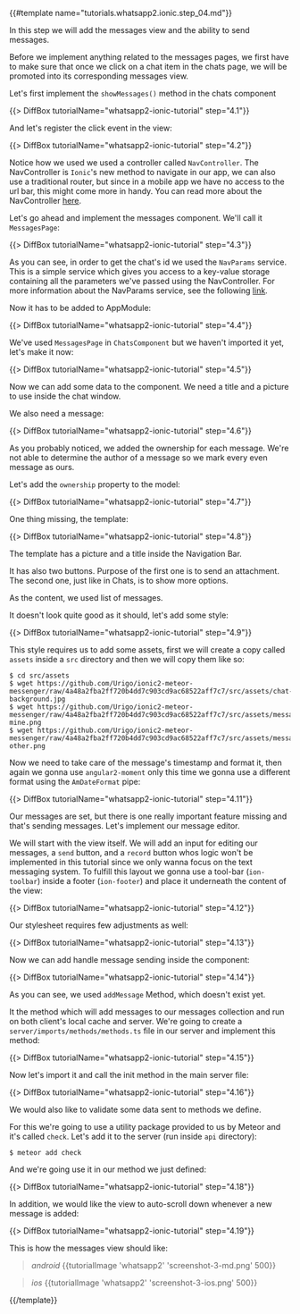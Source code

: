 {{#template name="tutorials.whatsapp2.ionic.step_04.md"}}

In this step we will add the messages view and the ability to send messages.

Before we implement anything related to the messages pages, we first have to make sure that once we click on a chat item in the chats page, we will be promoted into its corresponding messages view.

Let's first implement the `showMessages()` method in the chats component

{{> DiffBox tutorialName="whatsapp2-ionic-tutorial" step="4.1"}}

And let's register the click event in the view:

{{> DiffBox tutorialName="whatsapp2-ionic-tutorial" step="4.2"}}

Notice how we used we used a controller called `NavController`. The NavController is `Ionic`'s new method to navigate in our app, we can also use a traditional router, but since in a mobile app we have no access to the url bar, this might come more in handy. You can read more about the NavController [here](http://ionicframework.com/docs/v2/api/components/nav/NavController/).

Let's go ahead and implement the messages component. We'll call it `MessagesPage`:

{{> DiffBox tutorialName="whatsapp2-ionic-tutorial" step="4.3"}}

As you can see, in order to get the chat's id we used the `NavParams` service. This is a simple service which gives you access to a key-value storage containing all the parameters we've passed using the NavController. For more information about the NavParams service, see the following [link](http://ionicframework.com/docs/v2/api/components/nav/NavParams).

Now it has to be added to AppModule:

{{> DiffBox tutorialName="whatsapp2-ionic-tutorial" step="4.4"}}

We've used `MessagesPage` in `ChatsComponent` but we haven't imported it yet, let's make it now:

{{> DiffBox tutorialName="whatsapp2-ionic-tutorial" step="4.5"}}

Now we can add some data to the component. We need a title and a picture to use inside the chat window. 

We also need a message:

{{> DiffBox tutorialName="whatsapp2-ionic-tutorial" step="4.6"}}

As you probably noticed, we added the ownership for each message. 
We're not able to determine the author of a message so we mark every even message as ours.

Let's add the `ownership` property to the model:

{{> DiffBox tutorialName="whatsapp2-ionic-tutorial" step="4.7"}}

One thing missing, the template:

{{> DiffBox tutorialName="whatsapp2-ionic-tutorial" step="4.8"}}

The template has a picture and a title inside the Navigation Bar. 

It has also two buttons. Purpose of the first one is to send an attachment. The second one, just like in Chats, is to show more options.

As the content, we used list of messages.

It doesn't look quite good as it should, let's add some style:

{{> DiffBox tutorialName="whatsapp2-ionic-tutorial" step="4.9"}}

This style requires us to add some assets, first we will create a copy called `assets` inside a `src` directory and then we will copy them like so:

    $ cd src/assets
    $ wget https://github.com/Urigo/ionic2-meteor-messenger/raw/4a48a2fba2ff720b4dd7c903cd9ac68522aff7c7/src/assets/chat-background.jpg
    $ wget https://github.com/Urigo/ionic2-meteor-messenger/raw/4a48a2fba2ff720b4dd7c903cd9ac68522aff7c7/src/assets/message-mine.png
    $ wget https://github.com/Urigo/ionic2-meteor-messenger/raw/4a48a2fba2ff720b4dd7c903cd9ac68522aff7c7/src/assets/message-other.png

Now we need to take care of the message's timestamp and format it, then again we gonna use `angular2-moment` only this time we gonna use a different format using the `AmDateFormat` pipe:

{{> DiffBox tutorialName="whatsapp2-ionic-tutorial" step="4.11"}}

Our messages are set, but there is one really important feature missing and that's sending messages. Let's implement our message editor.

We will start with the view itself. We will add an input for editing our messages, a `send` button, and a `record` button whos logic won't be implemented in this tutorial since we only wanna focus on the text messaging system. To fulfill this layout we gonna use a tool-bar (`ion-toolbar`) inside a footer (`ion-footer`) and place it underneath the content of the view:

{{> DiffBox tutorialName="whatsapp2-ionic-tutorial" step="4.12"}}

Our stylesheet requires few adjustments as well:

{{> DiffBox tutorialName="whatsapp2-ionic-tutorial" step="4.13"}}

Now we can add handle message sending inside the component:

{{> DiffBox tutorialName="whatsapp2-ionic-tutorial" step="4.14"}}

As you can see, we used `addMessage` Method, which doesn't exist yet.

It the method which will add messages to our messages collection and run on both client's local cache and server. We're going to create a `server/imports/methods/methods.ts` file in our server and implement this method:

{{> DiffBox tutorialName="whatsapp2-ionic-tutorial" step="4.15"}}

Now let's import it and call the init method in the main server file:

{{> DiffBox tutorialName="whatsapp2-ionic-tutorial" step="4.16"}}

We would also like to validate some data sent to methods we define.

For this we're going to use a utility package provided to us by Meteor and it's called `check`. Let's add it to the server (run inside `api` directory):

    $ meteor add check

And we're going use it in our method we just defined:

{{> DiffBox tutorialName="whatsapp2-ionic-tutorial" step="4.18"}}

In addition, we would like the view to auto-scroll down whenever a new message is added:

{{> DiffBox tutorialName="whatsapp2-ionic-tutorial" step="4.19"}}


This is how the messages view should like:

> *android* {{tutorialImage 'whatsapp2' 'screenshot-3-md.png' 500}}

> *ios* {{tutorialImage 'whatsapp2' 'screenshot-3-ios.png' 500}}

{{/template}}